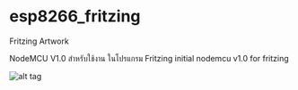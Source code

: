 # esp8266_fritzing
Fritzing Artwork 

NodeMCU V1.0 สำหรับใช้งาน ในโปรแกรม Fritzing
initial nodemcu v1.0 for fritzing

![alt tag](https://raw.githubusercontent.com/prasertsakd/esp8266_fritzing/master/preview.png)
